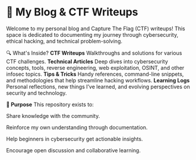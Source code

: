 # 🧠 My Blog & CTF Writeups
Welcome to my personal blog and Capture The Flag (CTF) writeups! This space is dedicated to documenting my journey through cybersecurity, ethical hacking, and technical problem-solving.

🔍 What's Inside?
**CTF Writeups**
 Walkthroughs and solutions for various CTF challenges.
**Technical Articles**
 Deep dives into cybersecurity concepts, tools, reverse engineering, web exploitation, OSINT, and other infosec topics.
**Tips & Tricks**
 Handy references, command-line snippets, and methodologies that help streamline hacking workflows.
**Learning Logs**
 Personal reflections, new things I’ve learned, and evolving perspectives on security and technology.

**🎯 Purpose**
This repository exists to:

   Share knowledge with the community.

   Reinforce my own understanding through documentation.

   Help beginners in cybersecurity get actionable insights.

   Encourage open discussion and collaborative learning.